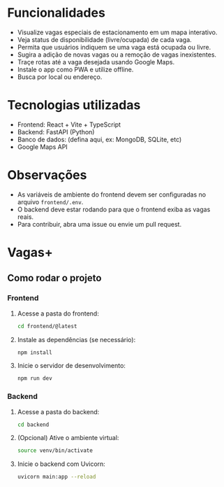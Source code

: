# Funcionalidades

- Visualize vagas especiais de estacionamento em um mapa interativo.
- Veja status de disponibilidade (livre/ocupada) de cada vaga.
- Permita que usuários indiquem se uma vaga está ocupada ou livre.
- Sugira a adição de novas vagas ou a remoção de vagas inexistentes.
- Traçe rotas até a vaga desejada usando Google Maps.
- Instale o app como PWA e utilize offline.
- Busca por local ou endereço.

# Tecnologias utilizadas

- Frontend: React + Vite + TypeScript
- Backend: FastAPI (Python)
- Banco de dados: (defina aqui, ex: MongoDB, SQLite, etc)
- Google Maps API

# Observações

- As variáveis de ambiente do frontend devem ser configuradas no arquivo `frontend/.env`.
- O backend deve estar rodando para que o frontend exiba as vagas reais.
- Para contribuir, abra uma issue ou envie um pull request.
# Vagas+

## Como rodar o projeto

### Frontend

1. Acesse a pasta do frontend:
	```sh
	cd frontend/@latest
	```
2. Instale as dependências (se necessário):
	```sh
	npm install
	```
3. Inicie o servidor de desenvolvimento:
	```sh
	npm run dev
	```

### Backend

1. Acesse a pasta do backend:
	```sh
	cd backend
	```
2. (Opcional) Ative o ambiente virtual:
	```sh
	source venv/bin/activate
	```
3. Inicie o backend com Uvicorn:
	```sh
	uvicorn main:app --reload
	```